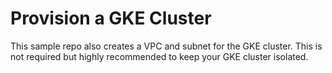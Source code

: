 # Provision a GKE Cluster

This sample repo also creates a VPC and subnet for the GKE cluster. This is not
required but highly recommended to keep your GKE cluster isolated.
